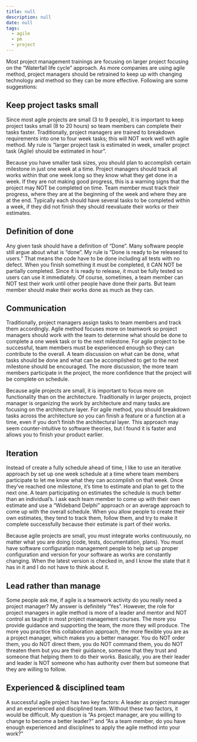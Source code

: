```yaml
---
title: null
description: null
date: null
tags:
  - agile
  - pm
  - project
---
```


Most project management trainings are focusing on larger project focusing on the “Waterfall life cycle” approach. As more companies are using agile method, project managers should be retrained to keep up with changing technology and method so they can be more effective. Following are some suggestions:

## Keep project tasks small

Since most agile projects are small (3 to 9 people), it is important to keep project tasks small (8 to 20 hours) so team members can complete their tasks faster. Traditionally, project managers are trained to breakdown requirements into one to four week tasks; this will NOT work well with agile method. My rule is “larger project task is estimated in week, smaller project task (Agile) should be estimated in hour”.

Because you have smaller task sizes, you should plan to accomplish certain milestone in just one week at a time. Project managers should track all works within that one week long so they know what they get done in a week. If they are not making good progress, this is a warning signs that the project may NOT be completed on time. Team member must track their progress, where they are at the beginning of the week and where they are at the end. Typically each should have several tasks to be completed within a week, if they did not finish they should reevaluate their works or their estimates.

## Definition of done

Any given task should have a definition of “Done”. Many software people still argue about what is “done”. My rule is “Done is ready to be released to users.” That means the code have to be done including all tests with no defect. When you finish something it must be completed, it CAN NOT be partially completed. Since it is ready to release, it must be fully tested so users can use it immediately. Of course, sometimes, a team member can NOT test their work until other people have done their parts. But team member should make their works done as much as they can.

## Communication

Traditionally, project managers assign tasks to team members and track them accordingly. Agile method focuses more on teamwork so project managers should work with the team to determine what should be done to complete a one week task or to the next milestone. For agile project to be successful, team members must be experienced enough so they can contribute to the overall. A team discussion on what can be done, what tasks should be done and what can be accomplished to get to the next milestone should be encouraged. The more discussion, the more team members participate in the project, the more confidence that the project will be complete on schedule.

Because agile projects are small, it is important to focus more on functionality than on the architecture. Traditionally in larger projects, project manager is organizing the work by architecture and many tasks are focusing on the architecture layer. For agile method, you should breakdown tasks across the architecture so you can finish a feature or a function at a time, even if you don’t finish the architectural layer. This approach may seem counter-intuitive to software theories, but I found it is faster and allows you to finish your product earlier.

## Iteration

Instead of create a fully schedule ahead of time, I like to use an iterative approach by set up one week schedule at a time where team members participate to let me know what they can accomplish on that week. Once they’ve reached one milestone, it’s time to estimate and plan to get to the next one. A team participating on estimates the schedule is much better than an individual’s. I ask each team member to come up with their own estimate and use a “Wideband Delphi” approach or an average approach to come up with the overall schedule. When you allow people to create their own estimates, they tend to track them, follow them, and try to make it complete successfully because their estimate is part of their works.

Because agile projects are small, you must integrate works continuously, no matter what you are doing (code, tests, documentation, plans). You must have software configuration management people to help set up proper configuration and version for your software as works are constantly changing. When the latest version is checked in, and I know the state that it has in it and I do not have to think about it.

## Lead rather than manage

Some people ask me, if agile is a teamwork activity do you really need a project manager? My answer is definitely “Yes”. However, the role for project managers in agile method is more of a leader and mentor and NOT control as taught in most project management courses. The more you provide guidance and supporting the team, the more they will produce. The more you practice this collaboration approach, the more flexible you are as a project manager, which makes you a better manager. You do NOT order them, you do NOT direct them, you do NOT command them, you do NOT threaten them but you are their guidance, someone that they trust and someone that helping them to do their works. Basically, you are their leader and leader is NOT someone who has authority over them but someone that they are willing to follow.

## Experienced & disciplined team

A successful agile project has two key factors: A leader as project manager and an experienced and disciplined team. Without these two factors, it would be difficult. My question is “As project manager, are you willing to change to become a better leader?” and “As a team member, do you have enough experienced and disciplines to apply the agile method into your work?”

